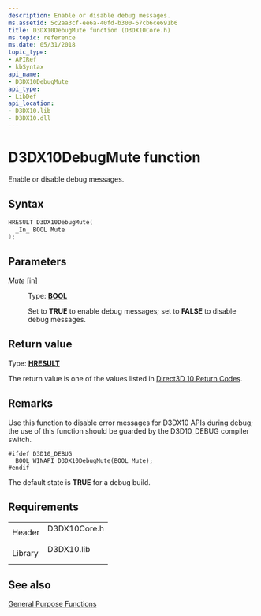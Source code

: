 ```yaml
---
description: Enable or disable debug messages.
ms.assetid: 5c2aa3cf-ee6a-40fd-b300-67cb6ce691b6
title: D3DX10DebugMute function (D3DX10Core.h)
ms.topic: reference
ms.date: 05/31/2018
topic_type: 
- APIRef
- kbSyntax
api_name: 
- D3DX10DebugMute
api_type: 
- LibDef
api_location: 
- D3DX10.lib
- D3DX10.dll
---
```


# D3DX10DebugMute function

Enable or disable debug messages.

## Syntax


```C++
HRESULT D3DX10DebugMute(
  _In_ BOOL Mute
);
```



## Parameters

<dl> <dt>

*Mute* \[in\]
</dt> <dd>

Type: **[**BOOL**](../winprog/windows-data-types.md)**

Set to **TRUE** to enable debug messages; set to **FALSE** to disable debug messages.

</dd> </dl>

## Return value

Type: **[**HRESULT**](https://msdn.microsoft.com/library/Bb401631(v=MSDN.10).aspx)**

The return value is one of the values listed in [Direct3D 10 Return Codes](d3d10-graphics-reference-returnvalues.md).

## Remarks

Use this function to disable error messages for D3DX10 APIs during debug; the use of this function should be guarded by the D3D10\_DEBUG compiler switch.


```
#ifdef D3D10_DEBUG
  BOOL WINAPI D3DX10DebugMute(BOOL Mute);  
#endif
```



The default state is **TRUE** for a debug build.

## Requirements



|                    |                                                                                         |
|--------------------|-----------------------------------------------------------------------------------------|
| Header<br/>  | <dl> <dt>D3DX10Core.h</dt> </dl> |
| Library<br/> | <dl> <dt>D3DX10.lib</dt> </dl>   |



## See also

<dl> <dt>

[General Purpose Functions](d3d10-graphics-reference-d3dx10-functions-general-purpose.md)
</dt> </dl>

 

 
